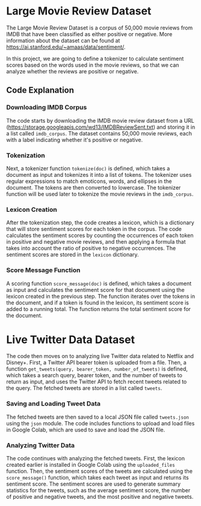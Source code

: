 # Large Movie Review Dataset

The Large Movie Review Dataset is a corpus of 50,000 movie reviews from IMDB that have been classified as either positive or negative. More information about the dataset can be found at https://ai.stanford.edu/~amaas/data/sentiment/.

In this project, we are going to define a tokenizer to calculate sentiment scores based on the words used in the movie reviews, so that we can analyze whether the reviews are positive or negative.

## Code Explanation

### Downloading IMDB Corpus

The code starts by downloading the IMDB movie review dataset from a URL (https://storage.googleapis.com/wd13/IMDBReviewSent.txt) and storing it in a list called `imdb_corpus`. The dataset contains 50,000 movie reviews, each with a label indicating whether it's positive or negative.

### Tokenization

Next, a tokenizer function `tokenize(doc)` is defined, which takes a document as input and tokenizes it into a list of tokens. The tokenizer uses regular expressions to match emoticons, words, and ellipses in the document. The tokens are then converted to lowercase. The tokenizer function will be used later to tokenize the movie reviews in the `imdb_corpus`.

### Lexicon Creation

After the tokenization step, the code creates a lexicon, which is a dictionary that will store sentiment scores for each token in the corpus. The code calculates the sentiment scores by counting the occurrences of each token in positive and negative movie reviews, and then applying a formula that takes into account the ratio of positive to negative occurrences. The sentiment scores are stored in the `lexicon` dictionary.

### Score Message Function

A scoring function `score_message(doc)` is defined, which takes a document as input and calculates the sentiment score for that document using the lexicon created in the previous step. The function iterates over the tokens in the document, and if a token is found in the lexicon, its sentiment score is added to a running total. The function returns the total sentiment score for the document.

# Live Twitter Data Dataset

The code then moves on to analyzing live Twitter data related to Netflix and Disney+. First, a Twitter API bearer token is uploaded from a file. Then, a function `get_tweets(query, bearer_token, number_of_tweets)` is defined, which takes a search query, bearer token, and the number of tweets to return as input, and uses the Twitter API to fetch recent tweets related to the query. The fetched tweets are stored in a list called `tweets`.

### Saving and Loading Tweet Data

The fetched tweets are then saved to a local JSON file called `tweets.json` using the `json` module. The code includes functions to upload and load files in Google Colab, which are used to save and load the JSON file.

### Analyzing Twitter Data

The code continues with analyzing the fetched tweets. First, the lexicon created earlier is installed in Google Colab using the `uploaded_files` function. Then, the sentiment scores of the tweets are calculated using the `score_message()` function, which takes each tweet as input and returns its sentiment score. The sentiment scores are used to generate summary statistics for the tweets, such as the average sentiment score, the number of positive and negative tweets, and the most positive and negative tweets.
